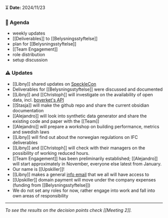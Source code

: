 ⏳ **Date:** 2024/11/23

###  📃 Agenda 

* weekly updates
* [[Deliverables]] to [[Belysningsstyftelse]]
* plan for [[Belysningsstyftelse]]
* [[Team Engagement]]
* role distribution
* setup discussion

### ⚠️  Updates

* [[Libny]] shared updates on [SpeckleCon](https://conf.speckle.systems/)
* Deliverables for [[Belysningsstyftelse]] were discussed and documented
* [[Libny]] and [[Christoph]] will investigate on the availability of open data, incl. [boverket's API](https://www.boverket.se/sv/om-boverket/publicerat-av-boverket/oppna-data/)
* [[Stasja]] will make the github repo and share the current obsidian documentation
* [[Alejandro]] will look into synthetic data generator and share the existing code and paper with the [[Team]]
* [[Alejandro]] will prepare a workshop on building performance, metrics and swedish laws
* [[Libny]] will find out about the norwegian regulations on IFC deliverables
* [[Libny]] and [[Christoph]] will check with their managers on the possibility of working reduced hours.
* [[Team Engagement]] has been preliminarily established; [[Alejandro]] will start approximately in November, everyone else latest from January.
* Our name is [[Upskiller]]!
* [[Libny]] makes a general [info email](mailto:info@upskiller.xyz) that we all will have access to 
* [[Upskiller]] domain payment will move under the company expenses (funding from [[Belysningsstyftelse]])
* We do not set any roles for now, rather engage into work and fall into own areas of responsibility


____

_To see the results on the decision points check [[Meeting 2]]._